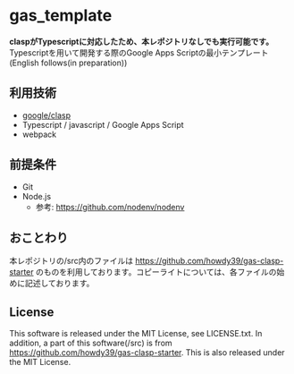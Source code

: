 # gas_template
**claspがTypescriptに対応したため、本レポジトリなしでも実行可能です。**  
Typescriptを用いて開発する際のGoogle Apps Scriptの最小テンプレート
(English follows(in preparation))

## 利用技術
- [google/clasp](https://github.com/google/clasp)
- Typescript / javascript / Google Apps Script
- webpack

## 前提条件
- Git
- Node.js
    - 参考: https://github.com/nodenv/nodenv

## おことわり
本レポジトリの/src内のファイルは https://github.com/howdy39/gas-clasp-starter のものを利用しております。コピーライトについては、各ファイルの始めに記述しております。

## License
This software is released under the MIT License, see LICENSE.txt.
In addition, a part of this software(/src) is from https://github.com/howdy39/gas-clasp-starter. This is also released under the MIT License.
